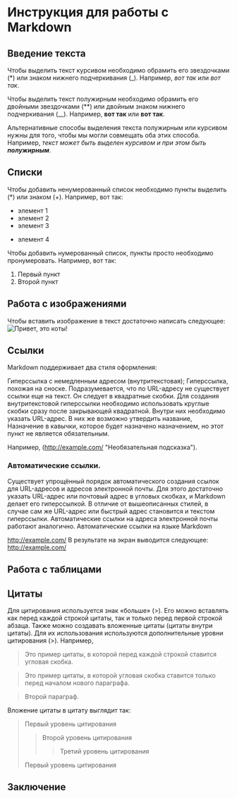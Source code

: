 # Инструкция для работы с Markdown

## Введение текста

Чтобы выделить текст курсивом необходимо обрамить его звездочками (*) или знаком нижнего подчеркивания (_). Например, *вот так* или _вот так_.

Чтобы выделить текст полужирным необходимо обрамить его двойными звездочками (**) или двойным знаком нижнего подчеркивания (__). Например, **вот так** или __вот так__.

Альтернативные способы выделения текста полужирным или курсивом нужны для того, чтобы мы могли совмещать оба этих способа. Например, _текст может быть выделен курсивом и при этом быть **полужирным**_.

## Списки

Чтобы добавить ненумерованный список необходимо пункты выделить (*) или знаком (+). Например, вот так:
* элемент 1
* элемент 2
* элемент 3
+ элемент 4

Чтобы добавить нумерованный список, пункты просто необходимо пронумеровать. Например, вот так:
1. Первый пункт
2. Второй пункт

## Работа с изображениями 

Чтобы вставить изображение в текст достаточно написать следующее:
![Привет, это коты!](cats.jpg)

## Ссылки

Markdown поддерживает два стиля оформления:

Гиперссылка с немедленным адресом (внутритекстовая);
Гиперссылка, похожая на сноске.
Подразумевается, что по URL-адресу не существует ссылки еще на текст. Он следует в квадратные скобки. Для создания внутритекстовой гиперссылки необходимо использовать круглые скобки сразу после закрывающей квадратной. Внутри них необходимо указать URL-адрес. В них же возможно утвердить название, Назначение в кавычки, которое будет назначено назначением, но этот пункт не является обязательным.

 Например, (http://example.com/ "Необязательная подсказка").

### Автоматические ссылки.

Существует упрощённый порядок автоматического создания ссылок для URL-адресов и адресов электронной почты. Для этого достаточно указать URL-адрес или почтовый адрес в угловых скобках, и Markdown делает его гиперссылкой. В отличие от вышеописанных стилей, в случае сам же URL-адрес или быстрый адрес становится и текстом гиперссылки. Автоматические ссылки на адреса электронной почты работают аналогично. Автоматические ссылки на языке Markdown

<http://example.com/>
В результате на экран выводится следующее: http://example.com/

## Работа с таблицами 

## Цитаты

Для цитирования используется знак «больше» (>). Его можно вставлять как перед каждой строкой цитаты, так и только перед первой строкой абзаца. Также можно создавать вложенные цитаты (цитаты внутри цитаты). Для их использования используются дополнительные уровни цитирования (>). Например, 
> Это пример цитаты,
> в которой перед каждой строкой
> ставится угловая скобка.

> Это пример цитаты,
в которой угловая скобка
ставится только перед началом нового параграфа.

> Второй параграф.

Вложение цитаты в цитату выглядит так:

> Первый уровень цитирования
>> Второй уровень цитирования
>>> Третий уровень цитирования
>
>Первый уровень цитирования
## Заключение 
